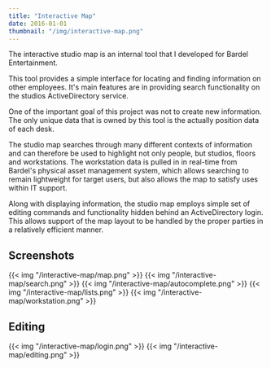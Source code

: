 ```yaml
---
title: "Interactive Map"
date: 2016-01-01
thumbnail: "/img/interactive-map.png"
---
```


The interactive studio map is an internal tool that I developed for Bardel Entertainment. <!--more-->

This tool provides a simple interface for locating and finding information on other employees. It's main features are in providing search functionality on the studios ActiveDirectory service.

One of the important goal of this project was not to create new information. The only unique data that is owned by this tool is the actually position data of each desk.

The studio map searches through many different contexts of information and can therefore be used to highlight not only people, but studios, floors and workstations. The workstation data is pulled in in real-time from Bardel's physical asset management system, which allows searching to remain lightweight for target users, but also allows the map to satisfy uses within IT support.

Along with displaying information, the studio map employs simple set of editing commands and functionality hidden behind an ActiveDirectory login. This allows support of the map layout to be handled by the proper parties in a relatively efficient manner.

## Screenshots

{{< img "/interactive-map/map.png" >}}
{{< img "/interactive-map/search.png" >}}
{{< img "/interactive-map/autocomplete.png" >}}
{{< img "/interactive-map/lists.png" >}}
{{< img "/interactive-map/workstation.png" >}}

## Editing

{{< img "/interactive-map/login.png" >}}
{{< img "/interactive-map/editing.png" >}}
